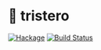 📯 tristero
===

[![Hackage](https://img.shields.io/hackage/v/tristero.svg)](https://hackage.haskell.org/package/tristero)
[![Build Status](https://github.com/tonyday567/tristero/workflows/haskell-ci/badge.svg)](https://github.com/tonyday567/tristero/actions?query=workflow%3Ahaskell-ci)

